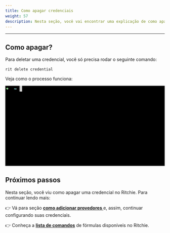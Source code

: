 ```yaml
---
title: Como apagar credenciais
weight: 57
description: Nesta seção, você vai encontrar uma explicação de como apagar credenciais.
---
```


---

## Como apagar?

Para deletar uma credencial, você só precisa rodar o seguinte comando: 

```text
rit delete credential
```

Veja como o processo funciona: 

![](/docs/large-gif-814x408-.gif)

## Próximos passos

Nesta seção, você viu como apagar uma credencial no Ritchie. Para continuar lendo mais:

👉 Vá para seção  [**como adicionar provedores** ](/docs-ritchie/pt-br/tutoriais/credenciais/como-adicionar-provedores/)e, assim, continuar configurando suas credenciais. 

👉 Conheça a [**lista de comandos**](/docs-ritchie/pt-br/referência/lista-de-comandos-e-flags/) de fórmulas disponíveis no Ritchie.
